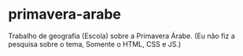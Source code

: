 # primavera-arabe
 Trabalho de geografia (Escola) sobre a Primavera Árabe. (Eu não fiz a pesquisa sobre o tema, Somente o HTML, CSS e JS.)

